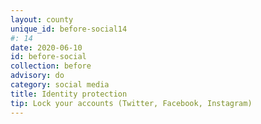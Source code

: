 ```yaml
---
layout: county 
unique_id: before-social14
#: 14
date: 2020-06-10
id: before-social
collection: before
advisory: do
category: social media
title: Identity protection
tip: Lock your accounts (Twitter, Facebook, Instagram)
---
```


